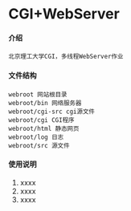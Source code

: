 # CGI+WebServer

#### 介绍

    北京理工大学CGI，多线程WebServer作业

#### 文件结构

    webroot 网站根目录
    webroot/bin 网络服务器
    webroot/cgi-src cgi源文件
    webroot/cgi CGI程序
    webroot/html 静态网页
    webroot/log 日志
    webroot/src 源文件

#### 使用说明

1. xxxx
2. xxxx
3. xxxx


